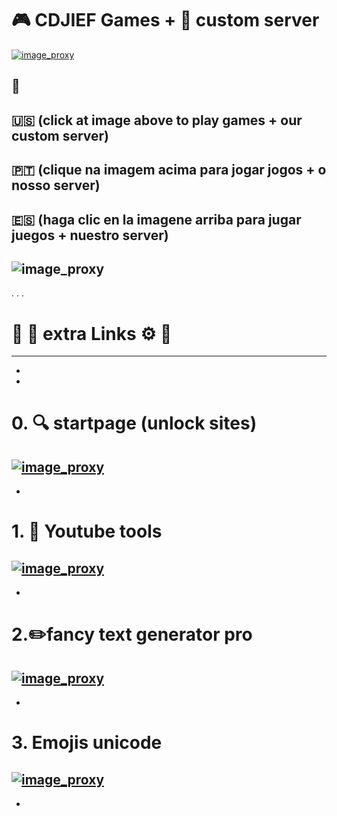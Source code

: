 # 🎮 CDJIEF Games + 🍎 custom server 

<a href="https://0123jogos.webnode.com">![image_proxy](https://i.postimg.cc/1XRFz5d1/cdjieftown.png)</a>


📌 
--------------


🇺🇸  (click at image above to play games + our custom server) 
-
🇵🇹  (clique na imagem acima para jogar jogos + o nosso server) 
-
🇪🇸  (haga clic en la imagene arriba para jugar juegos + nuestro server)
-


 ![image_proxy](https://i.postimg.cc/kM8ZdK8s/gtl.png)
 -
 .
 .
 .
 #  <h1>🔗 🦜 extra Links ⚙️ 🔨</h1>
 ----------------
-
-
# 0. 🔍 startpage (unlock sites)

<a href="https://startpage.com">![image_proxy](https://icons.iconarchive.com/icons/aha-soft/free-global-security/128/Global-Network-icon.png)</a>
-
-
# 1. 🎈 Youtube tools

<a href="https://cdjief.webnode.com/ytferramentas">![image_proxy](https://icons.iconarchive.com/icons/guillendesign/variations-3/128/Youtube-icon.png)</a>
-
-
# 2.✏️fancy text generator pro

<a href="https://cdjief.github.io/apps/textogerador">![image_proxy](https://icons.iconarchive.com/icons/emoopo/darktheme-folder/128/Folder-Text-Fonts-icon.png)</a>
-
-
# 3. Emojis unicode

<a href="https://cdjief.php1h.com/viewtopic.php?f=300&t=4811">![image_proxy](https://icons.iconarchive.com/icons/designbolts/religious-symbol/128/Raelian-symbol-icon.png)</a>
-
-

